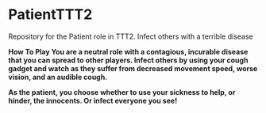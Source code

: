 # PatientTTT2
Repository for the Patient role in TTT2. Infect others with a terrible disease

<b>How To Play<b>
You are a neutral role with a contagious, incurable disease that you can spread to other players.
Infect others by using your cough gadget and watch as they suffer from decreased movement speed, worse vision, and an audible cough.

As the patient, you choose whether to use your sickness to help, or hinder, the innocents. Or infect everyone you see!
